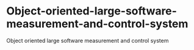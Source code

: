 # Object-oriented-large-software-measurement-and-control-system
Object oriented large software measurement and control system
